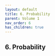 ```yaml
---
layout: default
title: 6. Probability
parent: Volume 1
nav_order: 6
has_children: true
---
```

## 6. Probability

